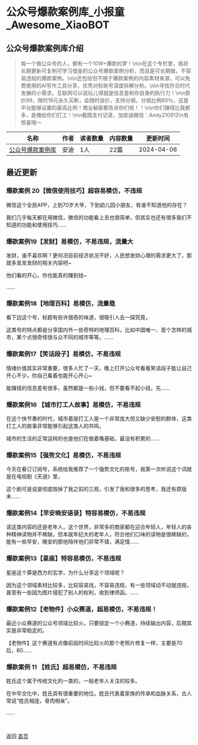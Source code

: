 # 公众号爆款案例库_小报童_Awesome_XiaoBOT

## 公众号爆款案例库介绍
> 每一个做公众号的人，都有一个10W+爆款的梦！\n\n在这个专栏里，我将长期更新可复制可学习借鉴的公众号爆款案例分析，而且是可长期做，不容易违规的爆款案例。\n\n还包括但不限于爆款案例的内容素材来源，可以免费使用的AI写作工具分享，优秀对标账号深度拆解分析。\n\n寻找符合时代发展的小需求，互联网可以说玩儿得就是信息差和你自身的执行力！\n\n原价99，限时19元永久买断，会随时涨价，支持分销，分销比例60％，这是平台能够设置的最高比例！商业秘密都告诉你们啦！！\n\n你们赚得比我都多，是俺给你们打工！\n\n截图支付记录，加安迪微信：Andy210912\n有惊喜哦～  
  


|名称|作者|读者数量|内容数量|更新时间|
|---|---|---|---|---|
|[公众号爆款案例库](https://xiaobot.net/p/20221214?refer=9c3f1c95-a052-465a-9902-f6d75080262a)|安迪|1人|22篇|2024-04-06|

## 最近更新
### 爆款案例 20【微信使用技巧】超容易模仿，不违规

微信这个全民APP，上到70岁大爷，下到幼儿园小朋友，有谁不知道他的存在？

我们几乎每天都在用微信，微信的功能看上去也很简单，但其实也还有很多我们不知道的功能和使用技巧......

### 爆款案例19【发财】易模仿，不易违规，流量大

发财，谁不喜欢啊？更何况目前经济状况不好，人民想发财心理的需求更大了，那就多发发发财的相关内容吧~

他们看的开心，你也能真的赚到钱~

......

### 爆款案例18【地理百科】易模仿，流量稳

看下边这个号，标题有些许猎奇的味道，很吸引人去一探究竟，

这类号的特点都是分享国内外一些奇特的地理百科，比如中国唯一、首个怎样的城市，某个点很奇怪很与众不同的城市等等。......

### 爆款案例17【笑话段子】易模仿，不易违规

情绪价值其实非常重要，很多人忙了一天，晚上打开公众号看看笑话段子能让自己开心不少。你自己看着也能开心开心~

能赚钱的信息差有很多，虽然都是一些小钱，但不要看不起小钱，先......

### 爆款案例16 【城市打工人故事】易模仿，不易违规

在这个快节奏的时代，城市基层打工人是一个非常庞大但又缺少安慰的群体，这类打工人的故事非常能够引起这类人的共鸣，

城市的生活的正常运转的也是他们在做着嘴基础，最没有积累的......

### 爆款案例15【强势文化】易模仿，不易违规

今天在看订订阅号，系统给我推荐了一个强势文化的账号，我第一次听说这个词就是在电视剧《天道》里，

这个剧可是说是彻底毁掉了我之前的三观，引发了我和很多的思考，我还有原版未......

### 爆款案例14【早安晚安语录】特容易模仿，不易违规

​读这类内容的还是老年人，这个世界，非常多的商家都在迎合年轻人，年轻人的各种精神读物并不稀缺，但本就年纪大的老年人，符合他们口味的读物是很稀缺的，能有一些早安，晚安的那他陪伴他们非常不错，满足情......

### 爆款案例13【星座】特容易模仿，不易违规

星座这个算是西方的玄学，为什么分享这个领域呢？

因为这个领域素材比较多，比较容易找，不容易违规，有一些领域动不动就违规，甚至有一些因为图片侵犯了别人的权利，收到律师函。......

### 爆款案例12【老物件】小众赛道，超易模仿，不易违规！

最近小众赛道的公众号领域比较火，只要锁定一个小赛道，持续输出内容，后期其实是非常稳定的。

【老物件】这个赛道有点像前段时间比较火的那个老照片修复一样，主要是70后，80......

### 爆款案例 11 【姓氏】超易模仿，不易违规

姓氏这个属于传统文化的一类的，一般老年人关注的较多。

在中华文化中，姓氏具有很重要的地位。姓氏代表着家族的传承和血脉关系，古人常说“姓氏相连，骨肉相亲”。

......


<a href="https://github.com/Reno9527/awesome-xiaobot" style="color: white; text-decoration: none;">awesome-xiaobot</a>

返回 [首页](../README.md)
